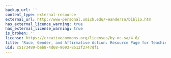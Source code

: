 ```yaml
---
backup_url: ''
content_type: external-resource
external_url: http://www-personal.umich.edu/~eandersn/biblio.htm
has_external_licence_warning: true
has_external_license_warning: true
is_broken: ''
license: https://creativecommons.org/licenses/by-nc-sa/4.0/
title: 'Race, Gender, and Affirmative Action: Resource Page for Teaching and Study'
uid: c5173489-beb8-4d68-9093-8512f2747df1
---
```

